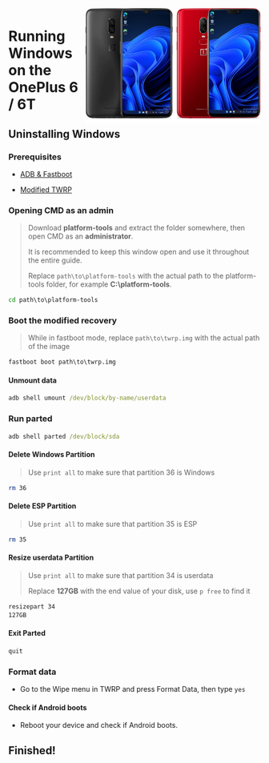 <img align="right" src="https://github.com/n00b69/woa-op6/blob/main/op6.png" width="350" alt="Windows 11 running on fajita/enchilada">

# Running Windows on the OnePlus 6 / 6T

## Uninstalling Windows

### Prerequisites
- [ADB & Fastboot](https://developer.android.com/studio/releases/platform-tools)

- [Modified TWRP](https://github.com/n00b69/woa-op6/releases/download/Files/TWRP-OP6xT.img)

### Opening CMD as an admin
> Download **platform-tools** and extract the folder somewhere, then open CMD as an **administrator**.
>
> It is recommended to keep this window open and use it throughout the entire guide.
> 
> Replace `path\to\platform-tools` with the actual path to the platform-tools folder, for example **C:\platform-tools**.
```cmd
cd path\to\platform-tools
```

### Boot the modified recovery
> While in fastboot mode, replace `path\to\twrp.img` with the actual path of the image
```cmd
fastboot boot path\to\twrp.img
```

#### Unmount data
```cmd
adb shell umount /dev/block/by-name/userdata
```

### Run parted
```cmd
adb shell parted /dev/block/sda
```

#### Delete Windows Partition
> Use `print all` to make sure that partition 36 is Windows
```sh
rm 36
```

#### Delete ESP Partition
> Use `print all` to make sure that partition 35 is ESP
```sh
rm 35
```

#### Resize userdata Partition
> Use `print all` to make sure that partition 34 is userdata
>
> Replace **127GB** with the end value of your disk, use `p free` to find it
```sh
resizepart 34
127GB
```

#### Exit Parted
```sh
quit
```

### Format data
- Go to the Wipe menu in TWRP and press Format Data, then type `yes`

#### Check if Android boots
- Reboot your device and check if Android boots.

## Finished!
















